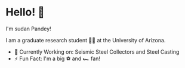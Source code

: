 # Hello! :wave:

I'm sudan Pandey! 

I am a graduate research student :student: at the University of Arizona.

- 💼 Currently Working on: Seismic Steel Collectors and Steel Casting
- ⚡ Fun Fact: I'm a big :soccer: and :racing_car: fan!
